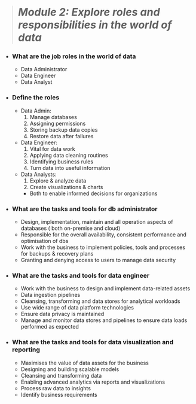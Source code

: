 > # **_Module 2: Explore roles and responsibilities in the world of data_** 

- ### What are the job roles in the world of data
	- Data Administrator
	- Data Engineer
	- Data Analyst
- ### Define the roles
	- Data Admin:
		1) Manage databases
		2) Assigning permissions
		3) Storing backup data copies
		4) Restore data after failures
	- Data Engineer:
		1) Vital for data work
		2) Applying data cleaning routines
		3) Identifying business rules
		4) Turn data into useful information
	- Data Analysts:
		1) Explore & analyze data
		2) Create visualizations & charts
        - Both to enable informed decisions for organizations

- ### What are the tasks and tools for db administrator
	- Design, implementation, maintain and all operation aspects of databases ( both on-premise and cloud)
	- Responsible for the overall availability, consistent performance  and optimisation of dbs
	- Work with the business to implement policies, tools and processes for backups & recovery plans
	- Granting and denying access to users to manage data security
- ### What are the tasks and tools for data engineer
	- Work with the business to design and implement data-related assets
	- Data ingestion pipelines
	- Cleansing, transforming  and data stores for analytical workloads
	- Use wide range of data platform technologies
	- Ensure data privacy is maintained 
	- Manage and monitor data stores and pipelines to ensure data loads performed as expected
- ### What are the tasks and tools for data visualization and reporting
	- Maximises the value of data assets for the business
	- Designing and building scalable models
	- Cleansing and transforming data
	- Enabling advanced analytics via reports and visualizations
	- Process raw data to insights
    - Identify business requirements